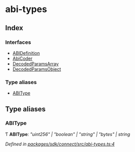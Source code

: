 # abi-types

## Index

### Interfaces

* [ABIDefinition]()
* [AbiCoder]()
* [DecodedParamsArray]()
* [DecodedParamsObject]()

### Type aliases

* [ABIType](_abi_types_.md#abitype)

## Type aliases

### ABIType

Ƭ **ABIType**: _"uint256" \| "boolean" \| "string" \| "bytes" \| string_

_Defined in_ [_packages/sdk/connect/src/abi-types.ts:4_](https://github.com/celo-org/celo-monorepo/blob/master/packages/sdk/connect/src/abi-types.ts#L4)

